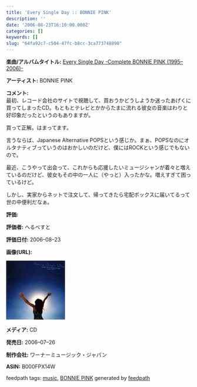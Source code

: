 ```yaml
---
title: 'Every Single Day :: BONNIE PINK'
description: ''
date: '2006-08-23T16:10:00.000Z'
categories: []
keywords: []
slug: "64fa92c7-c504-47fc-b8cc-3ca773748890"
---
```

**楽曲/アルバムタイトル:** [Every Single Day -Complete BONNIE PINK (1995–2006)-](http://www.amazon.co.jp/exec/obidos/ASIN/B000FPX14W/mrchildrenonl-22/ref=nosim/)

**アーティスト:** BONNIE PINK

**コメント:**   
最初、レコード会社のサイトで視聴して、買おうかどうしようか迷ったあげくに買ってしまったCD。もともとテレビとかからたまに流れる彼女の音楽はわりと好印象だったというのもありますが。  
  
  
  
買って正解。はまってます。  
  
言うならば、Japanese Alternative POPSという感じか。まぁ、POPSなのにオルタナティブっていうのはおかしいのだけど、僕にはROCKという感じでもないので。  
  
  
  
最近、こうやって出会って、これからも応援したいミュージシャンが着々と増えているのだけど、彼女もその中の一人に（やっと）入ったかな。増えすぎて困っているけど。  
  
  
  
しかし、実家からネットで注文して、帰ってきたら宅配ボックスに届いてるって世の中便利だなぁ。

**評価:**

**評価者:** へるべすと

**評価日付:** 2006–08–23

**画像(URL):**

![](0__a3BIiClS5Mge2uKj.jpg)

**メディア:** CD

**発売日:** 2006–07–26

**制作会社:** ワーナーミュージック・ジャパン

**ASIN:** B000FPX14W

feedpath tags: [music](http://feedpath.jp/search/index.csp?search_text=music), [BONNIE PINK](http://feedpath.jp/search/index.csp?search_text=BONNIE%20PINK) generated by [feedpath](http://feedpath.jp)